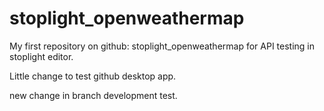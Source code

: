 # stoplight_openweathermap
My first repository on github: stoplight_openweathermap for API testing in stoplight editor.

Little change to test github desktop app.

new change in branch development test.
